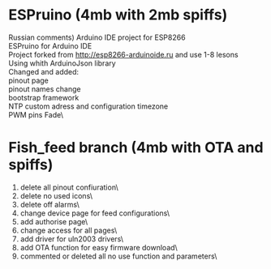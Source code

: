 # ESPruino (4mb with 2mb spiffs)
Russian comments)
Arduino IDE project for ESP8266\
ESPruino for Arduino IDE \
Project forked from http://esp8266-arduinoide.ru and use 1-8 lesons\
Using whith ArduinoJson library\
Changed and added:\
pinout page\
pinout names change\
bootstrap framework\
NTP custom adress and configuration timezone\
PWM pins Fade\

# Fish_feed branch (4mb with OTA and spiffs)
1. delete all pinout confiuration\
2. delete no used icons\
3. delete off alarms\
4. change device page for feed configurations\
5. add authorise page\
6. change access for all pages\
7. add driver for uln2003 drivers\
8. add OTA function for easy firmware download\
9. commented or deleted all no use function and parameters\
